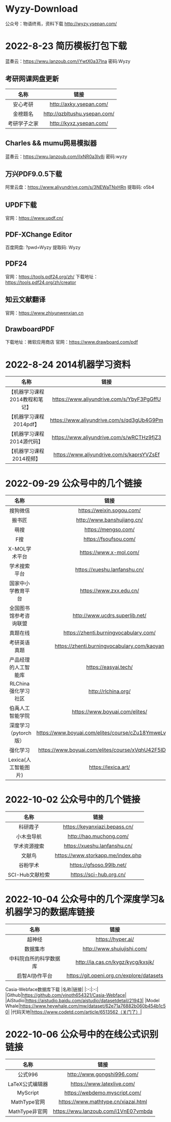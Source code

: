 # Wyzy-Download
公众号：物语终焉，资料下载
    http://wyzy.ysepan.com/
# 2022-8-23 简历模板打包下载
蓝奏云：https://wwu.lanzoub.com/iYwtX0a37lna
密码:Wyzy
## 考研网课网盘更新
|名称|链接|
|:-:|:-:|
|安心考研|http://axky.ysepan.com/|
|金榜题名|http://qzbltushu.ysepan.com/|
|考研学子之家|http://kyxz.ysepan.com/|
## Charles && mumu网易模拟器
蓝奏云：https://wwu.lanzoub.com/iIxNR0a3lv8j
密码:wyzy
## 万兴PDF9.0.5下载
阿里云盘：https://www.aliyundrive.com/s/3NEWaTNxHRn 
提取码: o5b4
## UPDF下载
官网：https://www.updf.cn/
## PDF-XChange Editor
百度网盘: ?pwd=Wyzy 
提取码: Wyzy 
## PDF24
官网：https://tools.pdf24.org/zh/
下载地址：https://tools.pdf24.org/zh/creator
## 知云文献翻译
官网：https://www.zhiyunwenxian.cn
## DrawboardPDF
下载地址：微软应用商店
官网：https://www.drawboard.com/pdf
# 2022-8-24 2014机器学习资料
|名称|链接|
|:-:|:-:|
|【机器学习课程2014教程和笔记】|https://www.aliyundrive.com/s/YbyF3PgGffU|
|【机器学习课程2014pdf】|https://www.aliyundrive.com/s/qd3gUb4G9Pm|
|【机器学习课程2014源代码】|https://www.aliyundrive.com/s/wRCTHz9fjZ3|
|【机器学习课程2014视频】|https://www.aliyundrive.com/s/kaprsYVZsEf|

# 2022-09-29 公众号中的几个链接
|名称|链接|
|:-:|:-:|
|搜狗微信|https://weixin.sogou.com/|
|搬书匠|http://www.banshujiang.cn/|
|萌搜|https://mengso.com/|
|F搜|https://fsoufsou.com/|
|X-MOL学术平台|https://www.x-mol.com/|
|学术搜索平台|https://xueshu.lanfanshu.cn/|
|国家中小学教育平台|https://www.zxx.edu.cn/|
|全国图书馆参考咨询联盟|http://www.ucdrs.superlib.net/|
|真题在线|https://zhenti.burningvocabulary.com/|
|考研英语真题|https://zhenti.burningvocabulary.com/kaoyan|
|产品经理的人工智能库|https://easyai.tech/|
|RLChina强化学习社区|http://rlchina.org/|
|伯禹人工智能学院|https://www.boyuai.com/elites/|
|深度学习（pytorch版）|https://www.boyuai.com/elites/course/cZu18YmweLv10OeV|
|强化学习|https://www.boyuai.com/elites/course/xVqhU42F5IDky94x|
|Lexica(人工智能图片)|https://lexica.art/|

# 2022-10-02 公众号中的几个链接
|名称|链接|
|:-:|:-:|
|科研霞子|https://keyanxiazi.bepass.cn/|
|小木虫导航|http://hao.muchong.com/|
|学术资源搜索|https://xueshu.lanfanshu.cn/|
|文献鸟|https://www.storkapp.me/index.php|
|谷粉学术|https://gfsoso.99lb.net/|
|SCI-Hub文献检索|https://sci-hub.org.cn/|

# 2022-10-04 公众号中的几个深度学习&机器学习的数据库链接
|名称|链接|
|:-:|:-:|
|超神经|https://hyper.ai/|
|数据集市|http://www.shujujishi.com/|
|中科院自所的科学数据库|http://ia.cas.cn/kygz/kycg/kxsjk/|
|启智AI协作平台|https://git.openi.org.cn/explore/datasets|

Casia-Webface数据库下载
|名称|链接|
|:-:|:-:|
|Github|https://github.com/vinoth654321/Casia-Webface|
|AiStudio|https://aistudio.baidu.com/aistudio/datasetdetail/21943|
|Model Whale|https://www.heywhale.com/mw/dataset/62e71a76882b060b454b1c50|
|代码天地|https://www.codetd.com/article/6513562（关门了）|

# 2022-10-06 公众号中的在线公式识别链接
|名称|链接|
|:-:|:-:|
|公式996|http://www.gongshi996.com/|
|LaTeX公式编辑器|https://www.latexlive.com/|
|MyScript|https://webdemo.myscript.com/|
|MathType官网|https://www.mathtype.cn/xiazai.html|
|MathType非官网|https://wwu.lanzoub.com/i1VnE07vmbda|
